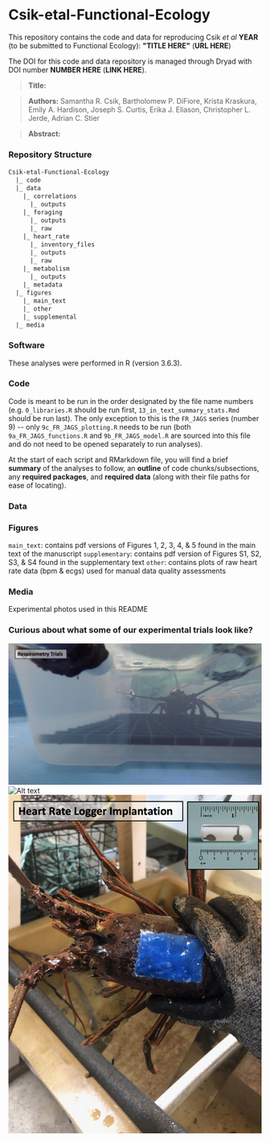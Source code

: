 # Csik-etal-Functional-Ecology

This repository contains the code and data for reproducing Csik *et al* **YEAR** (to be submitted to Functional Ecology): **"TITLE HERE"** (**URL HERE**)

The DOI for this code and data repository is managed through Dryad with DOI number **NUMBER HERE** (**LINK HERE**).

> **Title:** 

> **Authors:** Samantha R. Csik, Bartholomew P. DiFiore, Krista Kraskura, Emily A. Hardison, Joseph S. Curtis, Erika J. Eliason, Christopher L. Jerde, Adrian C. Stier

> **Abstract:**  

### Repository Structure

```
Csik-etal-Functional-Ecology
  |_ code
  |_ data
    |_ correlations
      |_ outputs
    |_ foraging
      |_ outputs
      |_ raw
    |_ heart_rate
      |_ inventory_files
      |_ outputs
      |_ raw
    |_ metabolism
      |_ outputs
    |_ metadata
  |_ figures
    |_ main_text
    |_ other
    |_ supplemental
  |_ media
```

### Software

These analyses were performed in R (version 3.6.3).

### Code 

Code is meant to be run in the order designated by the file name numbers (e.g. `0_libraries.R` should be run first, `13_in_text_summary_stats.Rmd` should be run last). The only exception to this is the `FR_JAGS` series (number 9) -- only `9c_FR_JAGS_plotting.R` needs to be run (both `9a_FR_JAGS_functions.R` and `9b_FR_JAGS_model.R` are sourced into this file and do not need to be opened separately to run analyses).

At the start of each script and RMarkdown file, you will find a brief **summary** of the analyses to follow, an **outline** of code chunks/subsections, any **required packages**, and **required data** (along with their file paths for ease of locating).

### Data

### Figures

`main_text`: contains pdf versions of Figures 1, 2, 3, 4, & 5 found in the main text of the manuscript
`supplementary`: contains pdf version of Figures S1, S2, S3, & S4 found in the supplementary text
`other`: contains plots of raw heart rate data (bpm & ecgs) used for manual data quality assessments

### Media

Experimental photos used in this README

### Curious about what some of our experimental trials look like?
![Alt text](/media/respirometry.png?raw=true "A lobster inside an intermittent-flow respirometry chamber" )
![Alt text](/media/foraging.png?raw=true "Munching on mussels during a foraging trial")
![Alt text](/media/heart.png?raw=true "Heart rate loggers are implanted under the carapace, then the incision is sealed using dental wax")
